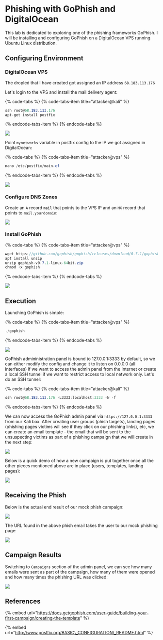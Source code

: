 # Phishing with GoPhish and DigitalOcean

This lab is dedicated to exploring one of the phishing frameworks GoPhish. I will be installing and configuring GoPhish on a DigitalOcean VPS running Ubuntu Linux distribution.

## Configuring Environment

### DigitalOcean VPS

The dropled that I have created got assigned an IP address `68.183.113.176`

Let's login to the VPS and install the mail delivery agent:

{% code-tabs %}
{% code-tabs-item title="attacker@kali" %}
```csharp
ssh root@68.183.113.176
apt-get install postfix
```
{% endcode-tabs-item %}
{% endcode-tabs %}

![](../../.gitbook/assets/screenshot-from-2019-01-09-21-12-51.png)

Point `mynetworks` variable in postfix config to the IP we got assigned in DigitalOcean:

{% code-tabs %}
{% code-tabs-item title="attacker@vps" %}
```csharp
nano /etc/postfix/main.cf
```
{% endcode-tabs-item %}
{% endcode-tabs %}

![](../../.gitbook/assets/screenshot-from-2019-01-08-22-37-41.png)

### Configure DNS Zones

Create an `A` record `mail` that points to the VPS IP and an `MX` record that points to `mail.yourdomain`:

![](../../.gitbook/assets/screenshot-from-2019-01-08-22-56-12.png)

### Install GoPhish

{% code-tabs %}
{% code-tabs-item title="attacker@vps" %}
```csharp
wget https://github.com/gophish/gophish/releases/download/0.7.1/gophish-v0.7.1-linux-64bit.zip
apt install unzip
unzip gophish-v0.7.1-linux-64bit.zip 
chmod +x gophish
```
{% endcode-tabs-item %}
{% endcode-tabs %}

![](../../.gitbook/assets/screenshot-from-2019-01-08-22-40-21.png)

## Execution

Launching GoPhish is simple:

{% code-tabs %}
{% code-tabs-item title="attacker@vps" %}
```csharp
./gophish
```
{% endcode-tabs-item %}
{% endcode-tabs %}

![](../../.gitbook/assets/screenshot-from-2019-01-08-22-41-09.png)

GoPhish admininistration panel is bound to 127.0.0.1:3333 by default, so we can either modify the config and change it to listen on 0.0.0.0 \(all interfaces\) if we want to access the admin panel from the Internet or create a local SSH tunnel if we want to restrict access to local network only. Let's do an SSH tunnel:

{% code-tabs %}
{% code-tabs-item title="attacker@kali" %}
```csharp
ssh root@68.183.113.176 -L3333:localhost:3333 -N -f
```
{% endcode-tabs-item %}
{% endcode-tabs %}

We can now access the GoPhish admin panel via `https://127.0.0.1:3333` from our Kali box. After creating user groups \(phish targets\), landing pages \(phishing pages victims will see if they click on our phishing links\), etc, we can create an email template - the email that will be sent to the unsuspecting victims as part of a phishing campaign that we will create in the next step:

![](../../.gitbook/assets/screenshot-from-2019-01-08-22-45-34.png)

Below is a quick demo of how a new campaign is put together once all the other pieces mentioned above are in place \(users, templates, landing pages\):

![](../../.gitbook/assets/peek-2019-01-08-22-47.gif)

## Receiving the Phish

Below is the actual end result of our mock phish campaign:

![](../../.gitbook/assets/screenshot-from-2019-01-08-22-50-47.png)

The URL found in the above phish email takes the user to our mock phishing page:

![](../../.gitbook/assets/screenshot-from-2019-01-08-22-51-21.png)

## Campaign Results

Switching to `Campaigns` section of the admin panel, we can see how many emails were sent as part of the campaign, how many of them were opened and how many times the phishing URL was clicked:

![](../../.gitbook/assets/screenshot-from-2019-01-08-23-11-32.png)

## References

{% embed url="https://docs.getgophish.com/user-guide/building-your-first-campaign/creating-the-template" %}

{% embed url="http://www.postfix.org/BASIC\_CONFIGURATION\_README.html" %}

